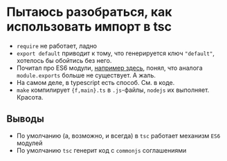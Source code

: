 Пытаюсь разобраться, как использовать импорт в tsc
==================================================

 * `require` не работает, ладно
 * `export default` приводит к тому, что генерируется ключ `"default"`, хотелось бы обойтись без него.
 * Почитал про ES6 модули, [например здесь](http://exploringjs.com/es6/ch_modules.html#sec_basics-of-es6-modules), понял, что аналога `module.exports` больше не существует. А жаль.
 * На самом деле, в typescript есть способ. См. в коде.
 * `make` компилирует `{f,main}.ts` в `.js`-файлы, `nodejs` их выполняет. Красота.

Выводы
------

 * По умолчанию (а, возможно, и всегда) в `tsc` работает механизм `ES6` модулей
 * По умолчанию `tsc` генерит код с `commonjs` соглашениями
